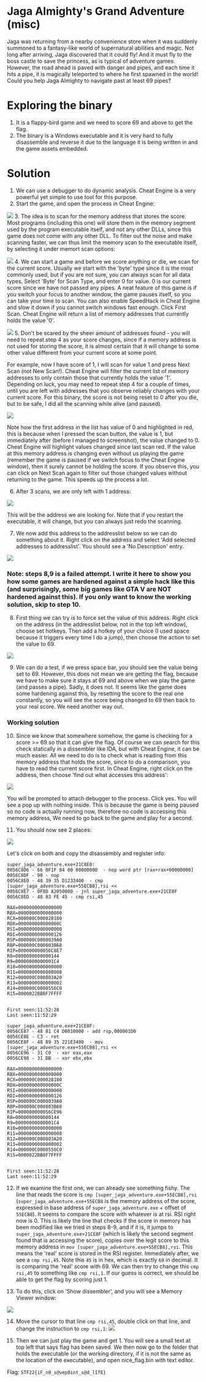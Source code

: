 # Jaga Almighty's Grand Adventure (misc)

Jaga was returning from a nearby convenience store when it was suddenly summoned to a fantasy-like world of supernatural abilities and magic. Not long after arriving, Jaga discovered that it could fly! And it must fly to the boss castle to save the princess, as is typical of adventure games. However, the road ahead is paved with danger and pipes, and each time it hits a pipe, it is magically teleported to where he first spawned in the world! Could you help Jaga Almighty to navigate past at least 69 pipes?

# Exploring the binary
1. It is a flappy-bird game and we need to score 69 and above to get the flag.
2. The binary is a Windows executable and it is very hard to fully disassemble and reverse it due to the language it is being written in and the game assets embedded.

# Solution
1. We can use a debugger to do dynamic analysis. Cheat Engine is a very powerful yet simple to use tool for this purpose.
2. Start the game, and open the process in Cheat Engine:

![](1.png)
3. The idea is to scan for the memory address that stores the score. Most programs (including this one) will store them in the memory segment used by the program executable itself, and not any other DLLs, since this game does not come with any other DLL. To filter out the noise and make scanning faster, we can thus limit the memory scan to the executable itself, by selecting it under memort scan options:

![](2.png)
4. We can start a game and before we score anything or die, we scan for the current score. Usually we start with the 'byte' type since it is the most commonly used, but if you are not sure, you can always scan for all data types. Select 'Byte' for Scan Type, and enter 0 for value. 0 is our current score since we have not passed any pipes. A neat feature of this game is if you switch your focus to another window, the game pauses itself, so you can take your time to scan. You can also enable SpeedHack in Cheat Engine and slow it down if you cannot switch windows fast enough. Click First Scan. Cheat Engine will return a list of memory addresses that currently holds the value '0'.

![](3.png)
5. Don't be scared by the sheer amount of addresses found - you will need to repeat step 4 as your score changes, since if a memory address is not used for storing the score, it is almost certain that it will change to some other value different from your current score at some point.

For example, now I have score of 1, I will scan for value 1 and press Next Scan (not New Scan!). Cheat Engine will filter the current list of memory addresses to only contain those that currently holds the value '1'.  Depending on luck, you may need to repeat step 4 for a couple of times, until you are left with addresses that you observe reliably changes with your current score. For this binary, the score is not being reset to 0 after you die, but to be safe, I did all the scanning while alive (and paused).

![](4.png)

Note how the first address in the list has value of 0 and highlighted in red, this is because when I pressed the scan button, the value is 1, but immediately after (before I managed to screenshot), the value changed to 0. Cheat Engine will highlight values changed since last scan red. If the value at this memory address is changing even without us playing the game (remember the game is paused if we switch focus to the Cheat Engine window), then it surely cannot be holding the score. If you observe this, you can click on Next Scan again to filter out those changed values without returning to the game. This speeds up the process a lot.

6. After 3 scans, we are only left with 1 address:

![](5.png)

This will be the address we are looking for. Note that if you restart the executable, it will change, but you can always just redo the scanning.

7. We now add this address to the addresslist below so we can do something about it. Right click on the address and select 'Add selected addresses to addresslist'. You should see a 'No Description' entry.

![](6.png)
### Note: steps 8,9 is a failed attempt. I write it here to show you how some games are hardened against a simple hack like this (and surprisingly, some big games like GTA V are NOT hardened against this). If you only want to know the working solution, skip to step 10.
8. First thing we can try is to force set the value of this address. Right click on the address (in the addresslist below, not in the top left window), choose set hotkeys. Then add a hotkey of your choice (I used space because it triggers every time I do a jump), then choose the action to set the value to 69.

![](7.png)

9. We can do a test, if we press space bar, you should see the value being set to 69. However, this does not mean we are getting the flag, because we have to make sure it stays at 69 and above when we play the game (and passes a pipe). Sadly, it does not. It seems like the game does some hardening against this, by resetting the score to the real one constantly, so you will see the score being changed to 69 then back to your real score. We need another way out.

### Working solution
10. Since we know that somewhere somehow, the game is checking for a score >= 69 so that it can give the flag. Of course we can search for this check statically in a dissembler like IDA, but with Cheat Engine, it can be much easier. All we need to do is to check what is reading from this memory address that holds the score, since to do a comparison, you have to read the current score first. In Cheat Engine, right click on the address, then choose 'find out what accesses this address':

![](8.png)

You will be prompted to attach debugger to the process. Click yes. You will see a pop up with nothing inside. This is because the game is being paused so no code is actually running now, therefore no code is accessing this memory address, We need to go back to the game and play for a second.

11. You should now see 2 places:

![](9.png)

Let's click on both and copy the disassembly and register info:
```
super_jaga_adventure.exe+21C8E0:
0056C8D6 - 66 0F1F 84 00 00000000  - nop word ptr [rax+rax+00000000]
0056C8DF - 90 - nop 
0056C8E0 - 48 39 35 D1233400  - cmp [super_jaga_adventure.exe+55ECB8],rsi <<
0056C8E7 - 0F8D A2050000 - jnl super_jaga_adventure.exe+21CE8F
0056C8ED - 48 83 FE 45 - cmp rsi,45

RAX=0000000000000000
RBX=0000000000000000
RCX=000000C000028180
RDX=000000000000000C
RSI=0000000000000000
RDI=0000000000000126
RSP=000000C0008039A0
RBP=000000C000803B68
RIP=000000000056C8E7
R8=0000000000000144
R9=00000000000001C4
R10=0000000000000000
R11=0000000000000008
R12=000000C000803A20
R13=0000000000000002
R14=000000C0000556C0
R15=0000022BB8F7FFFF


First seen:11:52:28
Last seen:11:52:29
```
```
super_jaga_adventure.exe+21CE8F:
0056CE87 - 48 81 C4 D0010000 - add rsp,000001D0
0056CE8E - C3 - ret 
0056CE8F - 48 89 35 221E3400  - mov [super_jaga_adventure.exe+55ECB8],rsi <<
0056CE96 - 31 C0  - xor eax,eax
0056CE98 - 31 DB  - xor ebx,ebx

RAX=0000000000000000
RBX=0000000000000000
RCX=000000C000028180
RDX=000000000000000C
RSI=0000000000000000
RDI=0000000000000126
RSP=000000C0008039A0
RBP=000000C000803B68
RIP=000000000056CE96
R8=0000000000000144
R9=00000000000001C4
R10=0000000000000000
R11=0000000000000008
R12=000000C000803A20
R13=0000000000000002
R14=000000C0000556C0
R15=0000022BB8F7FFFF


First seen:11:52:28
Last seen:11:52:29
```

12. If we examine the first one, we can already see something fishy. The line that reads the score is `cmp [super_jaga_adventure.exe+55ECB8],rsi` (`super_jaga_adventure.exe+55ECB8` is the memory address of the score, expressed in base address of `super_jaga_adventure.exe` + offset of `55ECB8`). It seems to compare the score with whatever is at rsi. RSI right now is 0. This is likely the line that checks if the score in memory has been modified like we tried in steps 8-9, and if it is, it jumps to `super_jaga_adventure.exe+21CE8F` (which is likely the second segment found that is accessing the score), copies over the legit score to this memory address in `mov [super_jaga_adventure.exe+55ECB8],rsi`. This means the 'real' score is stored in the RSI register. Immediately after, we see a `cmp rsi,45`. Note this `45` is in hex, which is exactly `69` in decimal. It is comparing the 'real' score with 69. We can then try to change this `cmp rsi,45` to something like `cmp rsi,1`. If our guess is correct, we should be able to get the flag by scoring just 1.

13. To do this, click on 'Show dissembler', and you will see a Memory Viewer window:

![](10.png)

14. Move the cursor to that line `cmp rsi,45`, double click on that line, and change the instruction to `cmp rsi,1`:
![](11.png)

15. Then we can just play the game and get 1. You will see a small text at top left that says flag has been saved. We then now go to the folder that holds the executable (or the working directory, if it is not the same as the location of the executable), and open nice_flag.bin with text editor.

Flag: `STF22{iF_n0_s@vep0int_s@d_lIfE} `